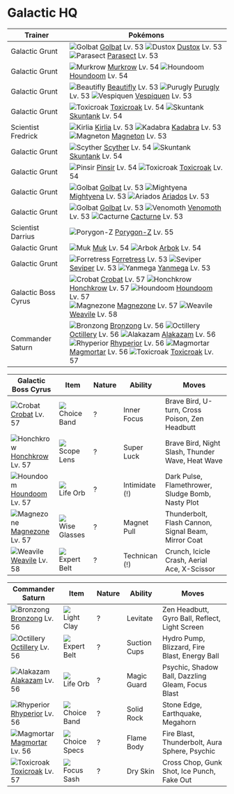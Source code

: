 # Galactic HQ

Trainer                    | Pokémons
---                        | ---
Galactic Grunt             | ![][042]  [Golbat] Lv. 53  ![][269]  [Dustox] Lv. 53  ![][047]  [Parasect] Lv. 53
Galactic Grunt             | ![][198]  [Murkrow] Lv. 54  ![][229]  [Houndoom] Lv. 54
Galactic Grunt             | ![][267]  [Beautifly] Lv. 53  ![][432]  [Purugly] Lv. 53  ![][416]  [Vespiquen] Lv. 53
Galactic Grunt             | ![][454]  [Toxicroak] Lv. 54  ![][435]  [Skuntank] Lv. 54
Scientist Fredrick         | ![][281]  [Kirlia] Lv. 53  ![][064]  [Kadabra] Lv. 53  ![][082]  [Magneton] Lv. 53
Galactic Grunt             | ![][123]  [Scyther] Lv. 54  ![][435]  [Skuntank] Lv. 54
Galactic Grunt             | ![][127]  [Pinsir] Lv. 54  ![][454]  [Toxicroak] Lv. 54
Galactic Grunt             | ![][042]  [Golbat] Lv. 53  ![][262]  [Mightyena] Lv. 53  ![][168]  [Ariados] Lv. 53
Galactic Grunt             | ![][042]  [Golbat] Lv. 53  ![][049]  [Venomoth] Lv. 53  ![][332]  [Cacturne] Lv. 53
Scientist Darrius          | ![][474]  [Porygon-Z] Lv. 55
Galactic Grunt             | ![][089]  [Muk] Lv. 54  ![][024]  [Arbok] Lv. 54
Galactic Grunt             | ![][205]  [Forretress] Lv. 53  ![][336]  [Seviper] Lv. 53  ![][469]  [Yanmega] Lv. 53
Galactic Boss Cyrus        | ![][169]  [Crobat] Lv. 57  ![][430]  [Honchkrow] Lv. 57  ![][229]  [Houndoom] Lv. 57 <br> ![][462]  [Magnezone] Lv. 57  ![][461]  [Weavile] Lv. 58
Commander Saturn           | ![][437]  [Bronzong] Lv. 56  ![][224]  [Octillery] Lv. 56  ![][065]  [Alakazam] Lv. 56 <br> ![][464]  [Rhyperior] Lv. 56  ![][467]  [Magmortar] Lv. 56  ![][454]  [Toxicroak] Lv. 57

Galactic Boss Cyrus | Item         | Nature  | Ability       | Moves
---                 | ---          | ---     | ---           | ---
![][169]<br> [Crobat] Lv. 57          | ![][choice-band]<br> Choice Band        | ?        | Inner Focus         | Brave Bird, U-turn, Cross Poison, Zen Headbutt
![][430]<br> [Honchkrow] Lv. 57       | ![][scope-lens]<br> Scope Lens          | ?        | Super Luck          | Brave Bird, Night Slash, Thunder Wave, Heat Wave
![][229]<br> [Houndoom] Lv. 57        | ![][life-orb]<br> Life Orb              | ?        | Intimidate (!)      | Dark Pulse, Flamethrower, Sludge Bomb, Nasty Plot
![][462]<br> [Magnezone] Lv. 57       | ![][wise-glasses]<br> Wise Glasses      | ?        | Magnet Pull         | Thunderbolt, Flash Cannon, Signal Beam, Mirror Coat
![][461]<br> [Weavile] Lv. 58         | ![][expert-belt]<br> Expert Belt        | ?        | Technican (!)       | Crunch, Icicle Crash, Aerial Ace, X-Scissor

Commander Saturn   | Item         | Nature  | Ability       | Moves
---                | ---          | ---     | ---           | ---
![][437]<br> [Bronzong] Lv. 56        | ![][light-clay]<br> Light Clay          | ?        | Levitate            | Zen Headbutt, Gyro Ball, Reflect, Light Screen
![][224]<br> [Octillery] Lv. 56       | ![][expert-belt]<br> Expert Belt        | ?        | Suction Cups        | Hydro Pump, Blizzard, Fire Blast, Energy Ball
![][065]<br> [Alakazam] Lv. 56        | ![][life-orb]<br> Life Orb              | ?        | Magic Guard         | Psychic, Shadow Ball, Dazzling Gleam, Focus Blast
![][464]<br> [Rhyperior] Lv. 56       | ![][choice-band]<br> Choice Band        | ?        | Solid Rock          | Stone Edge, Earthquake, Megahorn
![][467]<br> [Magmortar] Lv. 56       | ![][choice-specs]<br> Choice Specs      | ?        | Flame Body          | Fire Blast, Thunderbolt, Aura Sphere, Psychic
![][454]<br> [Toxicroak] Lv. 57       | ![][focus-sash]<br> Focus Sash          | ?        | Dry Skin            | Cross Chop, Gunk Shot, Ice Punch, Fake Out


[024]: https://raw.githubusercontent.com/PokeAPI/sprites/master/sprites/pokemon/24.png "Arbok"
[042]: https://raw.githubusercontent.com/PokeAPI/sprites/master/sprites/pokemon/42.png "Golbat"
[047]: https://raw.githubusercontent.com/PokeAPI/sprites/master/sprites/pokemon/47.png "Parasect"
[049]: https://raw.githubusercontent.com/PokeAPI/sprites/master/sprites/pokemon/49.png "Venomoth"
[064]: https://raw.githubusercontent.com/PokeAPI/sprites/master/sprites/pokemon/64.png "Kadabra"
[065]: https://raw.githubusercontent.com/PokeAPI/sprites/master/sprites/pokemon/65.png "Alakazam"
[082]: https://raw.githubusercontent.com/PokeAPI/sprites/master/sprites/pokemon/82.png "Magneton"
[089]: https://raw.githubusercontent.com/PokeAPI/sprites/master/sprites/pokemon/89.png "Muk"
[123]: https://raw.githubusercontent.com/PokeAPI/sprites/master/sprites/pokemon/123.png "Scyther"
[127]: https://raw.githubusercontent.com/PokeAPI/sprites/master/sprites/pokemon/127.png "Pinsir"
[168]: https://raw.githubusercontent.com/PokeAPI/sprites/master/sprites/pokemon/168.png "Ariados"
[169]: https://raw.githubusercontent.com/PokeAPI/sprites/master/sprites/pokemon/169.png "Crobat"
[198]: https://raw.githubusercontent.com/PokeAPI/sprites/master/sprites/pokemon/198.png "Murkrow"
[205]: https://raw.githubusercontent.com/PokeAPI/sprites/master/sprites/pokemon/205.png "Forretress"
[224]: https://raw.githubusercontent.com/PokeAPI/sprites/master/sprites/pokemon/224.png "Octillery"
[229]: https://raw.githubusercontent.com/PokeAPI/sprites/master/sprites/pokemon/229.png "Houndoom"
[262]: https://raw.githubusercontent.com/PokeAPI/sprites/master/sprites/pokemon/262.png "Mightyena"
[267]: https://raw.githubusercontent.com/PokeAPI/sprites/master/sprites/pokemon/267.png "Beautifly"
[269]: https://raw.githubusercontent.com/PokeAPI/sprites/master/sprites/pokemon/269.png "Dustox"
[281]: https://raw.githubusercontent.com/PokeAPI/sprites/master/sprites/pokemon/281.png "Kirlia"
[332]: https://raw.githubusercontent.com/PokeAPI/sprites/master/sprites/pokemon/332.png "Cacturne"
[336]: https://raw.githubusercontent.com/PokeAPI/sprites/master/sprites/pokemon/336.png "Seviper"
[416]: https://raw.githubusercontent.com/PokeAPI/sprites/master/sprites/pokemon/416.png "Vespiquen"
[430]: https://raw.githubusercontent.com/PokeAPI/sprites/master/sprites/pokemon/430.png "Honchkrow"
[432]: https://raw.githubusercontent.com/PokeAPI/sprites/master/sprites/pokemon/432.png "Purugly"
[435]: https://raw.githubusercontent.com/PokeAPI/sprites/master/sprites/pokemon/435.png "Skuntank"
[437]: https://raw.githubusercontent.com/PokeAPI/sprites/master/sprites/pokemon/437.png "Bronzong"
[454]: https://raw.githubusercontent.com/PokeAPI/sprites/master/sprites/pokemon/454.png "Toxicroak"
[461]: https://raw.githubusercontent.com/PokeAPI/sprites/master/sprites/pokemon/461.png "Weavile"
[462]: https://raw.githubusercontent.com/PokeAPI/sprites/master/sprites/pokemon/462.png "Magnezone"
[464]: https://raw.githubusercontent.com/PokeAPI/sprites/master/sprites/pokemon/464.png "Rhyperior"
[467]: https://raw.githubusercontent.com/PokeAPI/sprites/master/sprites/pokemon/467.png "Magmortar"
[469]: https://raw.githubusercontent.com/PokeAPI/sprites/master/sprites/pokemon/469.png "Yanmega"
[474]: https://raw.githubusercontent.com/PokeAPI/sprites/master/sprites/pokemon/474.png "Porygon-Z"
[Arbok]: /pokemon_changes/024.md
[Golbat]: /pokemon_changes/042.md
[Parasect]: /pokemon_changes/047.md
[Venomoth]: /pokemon_changes/049.md
[Kadabra]: /pokemon_changes/064.md
[Alakazam]: /pokemon_changes/065.md
[Magneton]: /pokemon_changes/082.md
[Muk]: /pokemon_changes/089.md
[Scyther]: /pokemon_changes/123.md
[Pinsir]: /pokemon_changes/127.md
[Ariados]: /pokemon_changes/168.md
[Crobat]: /pokemon_changes/169.md
[Murkrow]: /pokemon_changes/198.md
[Forretress]: /pokemon_changes/205.md
[Octillery]: /pokemon_changes/224.md
[Houndoom]: /pokemon_changes/229.md
[Mightyena]: /pokemon_changes/262.md
[Beautifly]: /pokemon_changes/267.md
[Dustox]: /pokemon_changes/269.md
[Kirlia]: /pokemon_changes/281.md
[Cacturne]: /pokemon_changes/332.md
[Seviper]: /pokemon_changes/336.md
[Vespiquen]: /pokemon_changes/416.md
[Honchkrow]: /pokemon_changes/430.md
[Purugly]: /pokemon_changes/432.md
[Skuntank]: /pokemon_changes/435.md
[Bronzong]: /pokemon_changes/437.md
[Toxicroak]: /pokemon_changes/454.md
[Weavile]: /pokemon_changes/461.md
[Magnezone]: /pokemon_changes/462.md
[Rhyperior]: /pokemon_changes/464.md
[Magmortar]: /pokemon_changes/467.md
[Yanmega]: /pokemon_changes/469.md
[Porygon-Z]: /pokemon_changes/474.md
[choice-band]: https://raw.githubusercontent.com/PokeAPI/sprites/master/sprites/items/choice-band.png
[choice-specs]: https://raw.githubusercontent.com/PokeAPI/sprites/master/sprites/items/choice-specs.png
[expert-belt]: https://raw.githubusercontent.com/PokeAPI/sprites/master/sprites/items/expert-belt.png
[focus-sash]: https://raw.githubusercontent.com/PokeAPI/sprites/master/sprites/items/focus-sash.png
[scope-lens]: https://raw.githubusercontent.com/PokeAPI/sprites/master/sprites/items/scope-lens.png
[wise-glasses]: https://raw.githubusercontent.com/PokeAPI/sprites/master/sprites/items/wise-glasses.png
[life-orb]: https://raw.githubusercontent.com/PokeAPI/sprites/master/sprites/items/life-orb.png
[light-clay]: https://raw.githubusercontent.com/PokeAPI/sprites/master/sprites/items/light-clay.png
